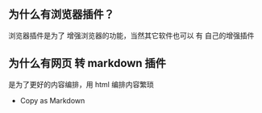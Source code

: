 ## 为什么有浏览器插件？
浏览器插件是为了 增强浏览器的功能，当然其它软件也可以 有 自己的增强插件

## 为什么有网页 转 markdown 插件
是为了更好的内容编排，用 html 编排内容繁琐

- Copy as Markdown

